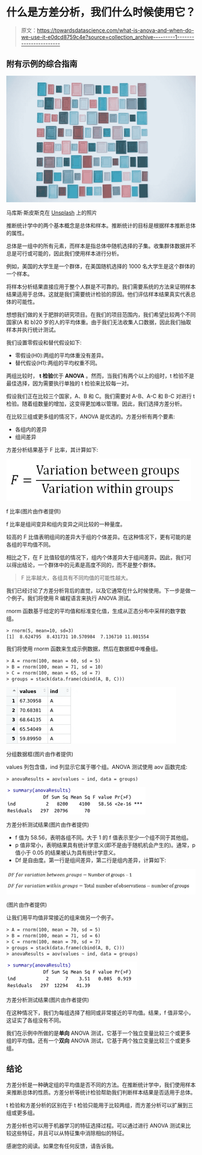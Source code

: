 # 什么是方差分析，我们什么时候使用它？

> 原文：<https://towardsdatascience.com/what-is-anova-and-when-do-we-use-it-e0dcd8759c4e?source=collection_archive---------1----------------------->

## 附有示例的综合指南

![](img/9f5a31305c3d314d2f590810a17be197.png)

马库斯·斯皮斯克在 [Unsplash](https://unsplash.com/s/photos/many-different?utm_source=unsplash&utm_medium=referral&utm_content=creditCopyText) 上的照片

推断统计学中的两个基本概念是总体和样本。推断统计的目标是根据样本推断总体的属性。

总体是一组中的所有元素，而样本是指总体中随机选择的子集。收集群体数据并不总是可行或可能的，因此我们使用样本进行分析。

例如，美国的大学生是一个群体，在美国随机选择的 1000 名大学生是这个群体的一个样本。

将样本分析结果直接应用于整个人群是不可靠的。我们需要系统的方法来证明样本结果适用于总体。这就是我们需要统计检验的原因。他们评估样本结果真实代表总体的可能性。

想想我们做的关于肥胖的研究项目。在我们的项目范围内，我们希望比较两个不同国家(A 和 b)20 岁的人的平均体重。由于我们无法收集人口数据，因此我们抽取样本并执行统计测试。

我们设置零假设和替代假设如下:

*   零假设(H0):两组的平均体重没有差异。
*   替代假设(H1):两组的平均权重不同。

两组比较时， **t 检验**优于 **ANOVA** 。然而，当我们有两个以上的组时，t 检验不是最佳选择，因为需要执行单独的 t 检验来比较每一对。

假设我们正在比较三个国家，A、B 和 C。我们需要对 A-B、A-C 和 B-C 对进行 t 检验。随着组数量的增加，这变得更加难以管理。因此，我们选择方差分析。

在比较三组或更多组的情况下，ANOVA 是优选的。方差分析有两个要素:

*   各组内的差异
*   组间差异

方差分析结果基于 F 比率，其计算如下:

![](img/2c6dec6041804e3dcd057c7262a78965.png)

f 比率(图片由作者提供)

f 比率是组间变异和组内变异之间比较的一种量度。

较高的 F 比值表明组间的差异大于组的个体差异。在这种情况下，更有可能的是各组的平均值不同。

相比之下，在 F 比值较低的情况下，组内个体差异大于组间差异。因此，我们可以得出结论，一个群体中的元素是高度不同的，而不是整个群体。

> F 比率越大，各组具有不同均值的可能性越大。

我们已经讨论了方差分析背后的直觉，以及它通常在什么时候使用。下一步是做一个例子。我们将使用 R 编程语言来执行 ANOVA 测试。

rnorm 函数基于给定的平均值和标准变化值，生成从正态分布中采样的数字数组。

```
> rnorm(5, mean=10, sd=3)
[1]  8.624795  8.431731 10.570984  7.136710 11.801554
```

我们将使用 rnorm 函数来生成示例数据，然后在数据框中堆叠组。

```
> A = rnorm(100, mean = 60, sd = 5)
> B = rnorm(100, mean = 71, sd = 10)
> C = rnorm(100, mean = 65, sd = 7)
> groups = stack(data.frame(cbind(A, B, C)))
```

![](img/8eb199cb88751edab7ab3257dcdd7761.png)

分组数据框(图片由作者提供)

values 列包含值，ind 列显示它属于哪个组。ANOVA 测试使用 aov 函数完成:

```
> anovaResults = aov(values ~ ind, data = groups)
```

![](img/639e955fd3d32225af8bbf3447564934.png)

方差分析测试结果(图片由作者提供)

*   f 值为 58.56，表明各组不同。大于 1 的 f 值表示至少一个组不同于其他组。
*   p 值非常小，表明结果具有统计学意义(即不是由于随机机会产生的)。通常，p 值小于 0.05 的结果被认为具有统计学意义。
*   Df 是自由度。第一行是组间差异，第二行是组内差异，计算如下:

![](img/3c43495d2de5f6be050b1ab7b9c6d64e.png)

(图片由作者提供)

让我们用平均值非常接近的组来做另一个例子。

```
> A = rnorm(100, mean = 70, sd = 5)
> B = rnorm(100, mean = 71, sd = 6)
> C = rnorm(100, mean = 70, sd = 7)
> groups = stack(data.frame(cbind(A, B, C)))
> anovaResults = aov(values ~ ind, data = groups)
```

![](img/a8bf64fbd3ddd0a60baed863b76954f9.png)

方差分析测试结果(图片由作者提供)

在这种情况下，我们为每组选择了相同或非常接近的平均值。结果，f 值非常小，这证实了各组没有不同。

我们在示例中所做的是**单向** ANOVA 测试，它基于一个独立变量比较三个或更多组的平均值。还有一个**双向** ANOVA 测试，它基于两个独立变量比较三个或更多组。

## 结论

方差分析是一种确定组的平均值是否不同的方法。在推断统计学中，我们使用样本来推断总体的性质。方差分析等统计检验帮助我们判断样本结果是否适用于总体。

t 检验和方差分析的区别在于 t 检验只能用于比较两组，而方差分析可以扩展到三组或更多组。

方差分析也可以用于机器学习的特征选择过程。可以通过进行 ANOVA 测试来比较这些特征，并且可以从特征集中消除相似的特征。

感谢您的阅读。如果您有任何反馈，请告诉我。